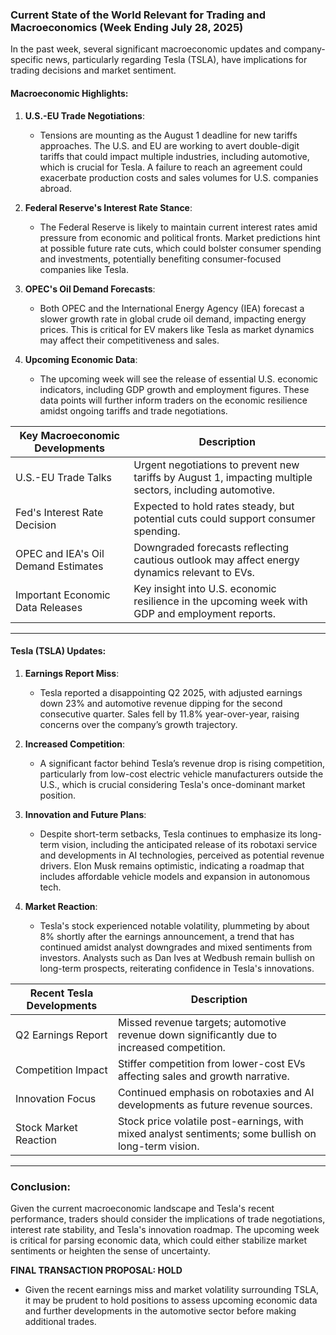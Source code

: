 ### Current State of the World Relevant for Trading and Macroeconomics (Week Ending July 28, 2025)

In the past week, several significant macroeconomic updates and company-specific news, particularly regarding Tesla (TSLA), have implications for trading decisions and market sentiment.

#### Macroeconomic Highlights:
1. **U.S.-EU Trade Negotiations**:
   - Tensions are mounting as the August 1 deadline for new tariffs approaches. The U.S. and EU are working to avert double-digit tariffs that could impact multiple industries, including automotive, which is crucial for Tesla. A failure to reach an agreement could exacerbate production costs and sales volumes for U.S. companies abroad.

2. **Federal Reserve's Interest Rate Stance**:
   - The Federal Reserve is likely to maintain current interest rates amid pressure from economic and political fronts. Market predictions hint at possible future rate cuts, which could bolster consumer spending and investments, potentially benefiting consumer-focused companies like Tesla.

3. **OPEC's Oil Demand Forecasts**:
   - Both OPEC and the International Energy Agency (IEA) forecast a slower growth rate in global crude oil demand, impacting energy prices. This is critical for EV makers like Tesla as market dynamics may affect their competitiveness and sales.

4. **Upcoming Economic Data**:
   - The upcoming week will see the release of essential U.S. economic indicators, including GDP growth and employment figures. These data points will further inform traders on the economic resilience amidst ongoing tariffs and trade negotiations.

| **Key Macroeconomic Developments**                          | **Description**                                                                                      |
|-----------------------------------------------------------|------------------------------------------------------------------------------------------------------|
| U.S.-EU Trade Talks                                       | Urgent negotiations to prevent new tariffs by August 1, impacting multiple sectors, including automotive. |
| Fed's Interest Rate Decision                               | Expected to hold rates steady, but potential cuts could support consumer spending.                     |
| OPEC and IEA's Oil Demand Estimates                        | Downgraded forecasts reflecting cautious outlook may affect energy dynamics relevant to EVs.           |
| Important Economic Data Releases                          | Key insight into U.S. economic resilience in the upcoming week with GDP and employment reports.       |

---

#### Tesla (TSLA) Updates:
1. **Earnings Report Miss**:
   - Tesla reported a disappointing Q2 2025, with adjusted earnings down 23% and automotive revenue dipping for the second consecutive quarter. Sales fell by 11.8% year-over-year, raising concerns over the company’s growth trajectory.

2. **Increased Competition**:
   - A significant factor behind Tesla’s revenue drop is rising competition, particularly from low-cost electric vehicle manufacturers outside the U.S., which is crucial considering Tesla's once-dominant market position.

3. **Innovation and Future Plans**:
   - Despite short-term setbacks, Tesla continues to emphasize its long-term vision, including the anticipated release of its robotaxi service and developments in AI technologies, perceived as potential revenue drivers. Elon Musk remains optimistic, indicating a roadmap that includes affordable vehicle models and expansion in autonomous tech.

4. **Market Reaction**:
   - Tesla's stock experienced notable volatility, plummeting by about 8% shortly after the earnings announcement, a trend that has continued amidst analyst downgrades and mixed sentiments from investors. Analysts such as Dan Ives at Wedbush remain bullish on long-term prospects, reiterating confidence in Tesla's innovations.

| **Recent Tesla Developments**                                | **Description**                                                                                      |
|------------------------------------------------------------|------------------------------------------------------------------------------------------------------|
| Q2 Earnings Report                                           | Missed revenue targets; automotive revenue down significantly due to increased competition.          |
| Competition Impact                                          | Stiffer competition from lower-cost EVs affecting sales and growth narrative.                         |
| Innovation Focus                                            | Continued emphasis on robotaxies and AI developments as future revenue sources.                        |
| Stock Market Reaction                                       | Stock price volatile post-earnings, with mixed analyst sentiments; some bullish on long-term vision. |

---

### Conclusion:
Given the current macroeconomic landscape and Tesla's recent performance, traders should consider the implications of trade negotiations, interest rate stability, and Tesla's innovation roadmap. The upcoming week is critical for parsing economic data, which could either stabilize market sentiments or heighten the sense of uncertainty.

**FINAL TRANSACTION PROPOSAL: HOLD** 
- Given the recent earnings miss and market volatility surrounding TSLA, it may be prudent to hold positions to assess upcoming economic data and further developments in the automotive sector before making additional trades.